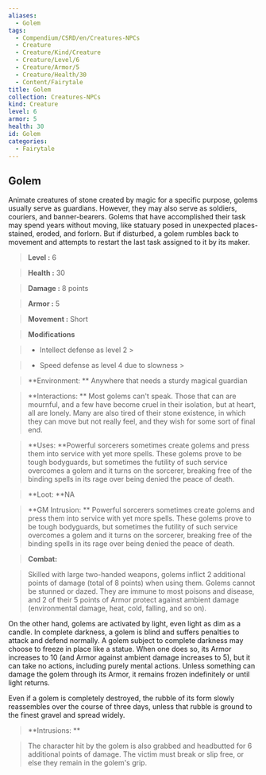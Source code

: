 ```yaml
---
aliases:
  - Golem
tags:
  - Compendium/CSRD/en/Creatures-NPCs
  - Creature
  - Creature/Kind/Creature
  - Creature/Level/6
  - Creature/Armor/5
  - Creature/Health/30
  - Content/Fairytale
title: Golem
collection: Creatures-NPCs
kind: Creature
level: 6
armor: 5
health: 30
id: Golem
categories:
  - Fairytale
---
```

## Golem    
Animate creatures of stone created by magic for a specific purpose, golems usually serve as guardians. However, they may also serve as soldiers, couriers, and banner-bearers. Golems that have accomplished their task may spend years without moving, like statuary posed in unexpected places-stained, eroded, and forlorn. But if disturbed, a golem rumbles back to movement and attempts to restart the last task assigned to it by its maker.    
  
    
> **Level :** 6    
> **Health :** 30    
> **Damage :** 8 points    
> **Armor :** 5    
> **Movement :** Short    
> **Modifications**    
>- Intellect defense as level 2 >  
>    
>- Speed defense as level 4 due to slowness >  
>    
> **Environment: ** Anywhere that needs a sturdy magical guardian    
> **Interactions: ** Most golems can't speak. Those that can are mournful, and a few have become cruel in their isolation, but at heart, all are lonely. Many are also tired of their stone existence, in which they can move but not really feel, and they wish for some sort of final end.    
> **Uses: **Powerful sorcerers sometimes create golems and press them into service with yet more spells. These golems prove to be tough bodyguards, but sometimes the futility of such service overcomes a golem and it turns on the sorcerer, breaking free of the binding spells in its rage over being denied the peace of death.    
> **Loot: **NA    
> **GM Intrusion: ** Powerful sorcerers sometimes create golems and press them into service with yet more spells. These golems prove to be tough bodyguards, but sometimes the futility of such service overcomes a golem and it turns on the sorcerer, breaking free of the binding spells in its rage over being denied the peace of death.    
  
> **Combat:**   
> Skilled with large two-handed weapons, golems inflict 2 additional points of damage (total of 8 points) when using them. Golems cannot be stunned or dazed. They are immune to most poisons and disease, and 2 of their 5 points of Armor protect against ambient damage (environmental damage, heat, cold, falling, and so on).  
On the other hand, golems are activated by light, even light as dim as a candle. In complete darkness, a golem is blind and suffers penalties to attack and defend normally. A golem subject to complete darkness may choose to freeze in place like a statue. When one does so, its Armor increases to 10 (and Armor against ambient damage increases to 5), but it can take no actions, including purely mental actions. Unless something can damage the golem through its Armor, it remains frozen indefinitely or until light returns.  
Even if a golem is completely destroyed, the rubble of its form slowly reassembles over the course of three days, unless that rubble is ground to the finest gravel and spread widely.    
    
  
> **Intrusions: **   
> The character hit by the golem is also grabbed and headbutted for 6 additional points of damage. The victim must break or slip free, or else they remain in the golem's grip.    
